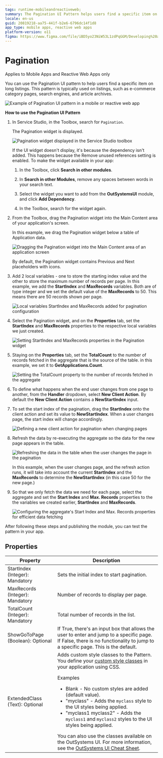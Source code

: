 ```yaml
---
tags: runtime-mobileandreactiveweb;  
summary: The Pagination UI Pattern helps users find a specific item on long listings.
locale: en-us
guid: 20819218-aa75-441f-b2e6-6796dc14f1d8
app_type: mobile apps, reactive web apps
platform-version: o11
figma: https://www.figma.com/file/iBD5yo23NiW53L1zdPqGGM/Developing%20an%20Application?node-id=213:110
---
```


# Pagination

<div class="info" markdown="1">

Applies to Mobile Apps and Reactive Web Apps only

</div>

You can use the Pagination UI pattern to help users find a specific item on long listings. This pattern is typically used on listings, such as e-commerce category pages, search engines, and article archives.

![Example of Pagination UI pattern in a mobile or reactive web app](images/pagination-5-ss.png "Pagination UI Pattern Example")

**How to use the Pagination UI Pattern**

1. In Service Studio, in the Toolbox, search for `Pagination`.
  
    The Pagination widget is displayed.

    ![Pagination widget displayed in the Service Studio toolbox](images/pagination-1-ss.png "Pagination Widget in Service Studio")

    If the UI widget doesn't display, it's because the dependency isn't added. This happens because the Remove unused references setting is enabled. To make the widget available in your app:

    1. In the Toolbox, click **Search in other modules**.

    1. In **Search in other Modules**, remove any spaces between words in your search text.
    
    1. Select the widget you want to add from the **OutSystemsUI** module, and click **Add Dependency**. 
    
    1. In the Toolbox, search for the widget again.

1. From the Toolbox, drag the Pagination widget into the Main Content area of your application's screen.

    In this example, we drag the Pagination widget below a table of Application data.

    ![Dragging the Pagination widget into the Main Content area of an application screen](images/pagination-3-ss.png "Dragging Pagination Widget")

    By default, the Pagination widget contains Previous and Next placeholders with icons.

1. Add 2 local variables - one to store the starting index value and the other to store the maximum number of records per page. In this example, we add the **StartIndex**  and **MaxRecords** variables. Both are of type integer and we set the default value of the **MaxRecords** to 50. This means there are 50 records shown per page.

    ![Local variables StartIndex and MaxRecords added for pagination configuration](images/pagination-9-ss.png "Local Variables for Pagination")

1. Select the Pagination widget, and on the **Properties** tab, set the **StartIndex** and **MaxRecords** properties to the respective local variables we just created.

    ![Setting StartIndex and MaxRecords properties in the Pagination widget](images/pagination-10-ss.png "Setting Pagination Properties")

1. Staying on the **Properties** tab, set the **TotalCount** to the number of records fetched in the aggregate that is the source of the table.  in this example, we set it to **GetApplications.Count**.

    ![Setting the TotalCount property to the number of records fetched in the aggregate](images/pagination-11-ss.png "Total Count Property")

1. To define what happens when the end user changes from one page to another, from the **Handler** dropdown, select **New Client Action**. By default the **New Client Action** contains a **NewStartIndex** input.

1. To set the start index of the pagination, drag the **StartIndex** onto the client action and set its value to **NewStartIndex**. When a user changes page, the start index will change accordingly.

    ![Defining a new client action for pagination when changing pages](images/pagination-12-ss.png "New Client Action for Pagination")

1. Refresh the data by re-executing the aggregate so the data for the new page appears in the table.

    ![Refreshing the data in the table when the user changes the page in the pagination](images/pagination-13-ss.png "Refreshing Data on Page Change")

    In this example, when the user changes page, and the refresh action runs, it will take into account the current **StartIndex** and the **MaxRecords** to determine the **NewStartIndex** (in this case 50 for the new page.)

1. So that we only fetch the data we need for each page, select the aggregate and set the **Start Index** and **Max. Records** properties to the the variables we created earlier, **StartIndex** and **MaxRecords**.

    ![Configuring the aggregate's Start Index and Max. Records properties for efficient data fetching](images/pagination-14-ss.png "Setting Aggregate Properties for Pagination")



After following these steps and publishing the module, you can test the pattern in your app.

## Properties

| Property| Description|
|---|---|
| StartIndex (Integer): Mandatory  | Sets the initial index to start pagination.|
| MaxRecords (Integer): Mandatory  | Number of records to display per page.|
| TotalCount (Integer): Mandatory  | Total number of records in the list.|
| ShowGoToPage (Boolean): Optional | If True, there's an input box that allows the user to enter and jump to a specific page. If False, there is no functionality to jump to a specific page. This is the default.|
| ExtendedClass (Text): Optional   | Adds custom style classes to the Pattern. You define your [custom style classes](../../../look-feel/css.md) in your application using CSS. <p>Examples <ul><li>Blank - No custom styles are added (default value).</li><li>"myclass" - Adds the ``myclass`` style to the UI styles being applied.</li><li>"myclass1 myclass2" - Adds the ``myclass1`` and ``myclass2`` styles to the UI styles being applied.</li></ul></p>You can also use the classes available on the OutSystems UI. For more information, see the [OutSystems UI Cheat Sheet](https://outsystemsui.outsystems.com/OutSystemsUIWebsite/CheatSheet). |
